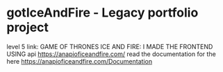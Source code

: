 # gotIceAndFire  -  Legacy portfolio project
level 5 link:
GAME OF THRONES ICE AND FIRE:
I MADE THE FRONTEND USING api https://anapioficeandfire.com/
read the documentation for the here  https://anapioficeandfire.com/Documentation
